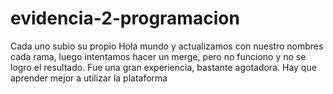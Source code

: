 # evidencia-2-programacion
Cada uno subio su propio Hola mundo y actualizamos con nuestro nombres cada rama, luego intentamos hacer un merge, pero no funciono y no se logro el resultado. Fue una gran experiencia, bastante agotadora. Hay que aprender mejor a utilizar la plataforma
